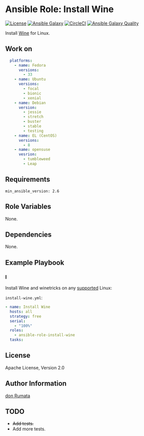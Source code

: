 # Ansible Role: Install Wine

[![License][license-image]][license-url] [![Ansible Galaxy][ansible-galaxy-image]][ansible-galaxy-url] [![CircleCI][circleci-image]][circleci-url] [![Ansible Galaxy Quality][ansible-galaxy-quality-image]][ansible-galaxy-url]

Install [Wine](https://winehq.org) for Linux.

## Work on

```yaml
  platforms:
    - name: Fedora
      versions:
        - 33
    - name: Ubuntu
      versions:
        - focal
        - bionic
        - xenial
    - name: Debian
      version:
        - jessie
        - stretch
        - buster
        - stable
        - testing
    - name: EL (CentOS)
      versions:
        - 8
    - name: opensuse
      vesrion:
        - tumbleweed
        - Leap
```

## Requirements

`min_ansible_version: 2.6`

## Role Variables

None.

## Dependencies

None.

## Example Playbook

### I

Install Wine and winetricks on any [supported](#work_on) Linux:

`install-wine.yml`:

```yaml
- name: Install Wine
  hosts: all
  strategy: free
  serial:
    - "100%"
  roles:
    - ansible-role-install-wine
  tasks:
```

## License

Apache License, Version 2.0

## Author Information

[don Rumata](https://github.com/don-rumata)

## TODO

- ~~Add tests.~~
- Add more tests.

[license-image]: https://img.shields.io/github/license/don-rumata/ansible-role-install-wine.svg
[license-url]: https://opensource.org/licenses/Apache-2.0

[ansible-galaxy-image]: https://img.shields.io/badge/ansible_galaxy-don__rumata.ansible__role__install__wine-blue.svg
[ansible-galaxy-url]: https://galaxy.ansible.com/don_rumata/ansible_role_install_wine

[circleci-image]: https://circleci.com/gh/don-rumata/ansible-role-install-wine.svg?style=shield
[circleci-url]: https://circleci.com/gh/don-rumata/ansible-role-install-wine

[ansible-galaxy-quality-image]: https://img.shields.io/ansible/quality/48079
